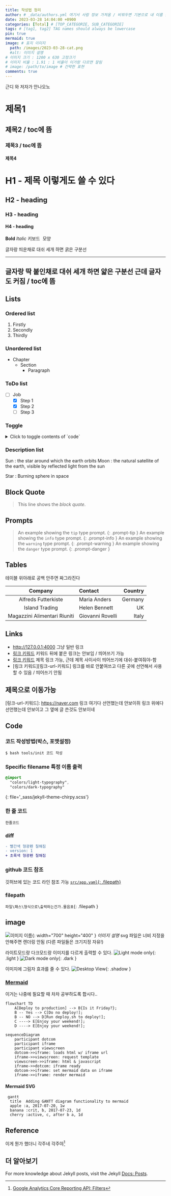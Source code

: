 ```yaml
---
title: 작성법 정리
author: # _data/authors.yml 여기서 사람 정보 가져옴 / 비워두면 기본으로 내 이름 들어감
date: 2023-03-28 14:04:00 +0900
categories: [Total] # [TOP_CATEGORIE, SUB_CATEGORIE]
tags: # [tag1, tag2] TAG names should always be lowercase
pin: true
mermaid: true
image: # 표지 이미지
  path: /images/2023-03-28-cat.png
  #alt: 이미지 설명
# 이미지 크기 : 1200 x 630 고정크기
# 이미지 비율 : 1.91 : 1 비율이 이거랑 다르면 잘림
# image: /path/to/image # 간략한 표현
comments: true
---
```


근디 와 저자가 안나오노

# 제목1
## 제목2 / toc에 뜸
### 제목3 / toc에 뜸
#### 제목4

<h1 data-toc-skip>H1 - 제목 이렇게도 쓸 수 있다</h1>
<h2 data-toc-skip>H2 - heading</h2>
<h3 data-toc-skip>H3 - heading</h3>
<h4>H4 - heading</h4>

**Bold**
_Italic_
<kbd>키보드 모양</kbd>

글자랑 띄운채로 대쉬 세개 하면 굵은 구분선

---

글자랑 딱 붙인채로 대쉬 세개 하면 얇은 구분선 근데 글자도 커짐 / toc에 뜸
---

## Lists

### Ordered list
1. Firstly
2. Secondly
3. Thirdly

### Unordered list
- Chapter
  + Section
    * Paragraph

### ToDo list
- [ ] Job
  + [x] Step 1
  + [x] Step 2
  + [ ] Step 3

### Toggle
<details>
<summary>Click to toggle contents of `code`</summary>

```
CODE!
```
</details>


### Description list
Sun
: the star around which the earth orbits
Moon
: the natural satellite of the earth, visible by reflected light from the sun

Star
: Burning sphere in space

## Block Quote
> This line shows the _block quote_.

## Prompts
> An example showing the `tip` type prompt.
{: .prompt-tip }
> An example showing the `info` type prompt.
{: .prompt-info }
> An example showing the `warning` type prompt.
{: .prompt-warning }
> An example showing the `danger` type prompt.
{: .prompt-danger }

## Tables
테이블 위아래로 공백 안주면 짜그라진다

| Company                      | Contact          | Country |
|:----------------------------:|:-----------------|--------:|
| Alfreds Futterkiste          | Maria Anders     | Germany |
| Island Trading               | Helen Bennett    | UK      |
| Magazzini Alimentari Riuniti | Giovanni Rovelli | Italy   |

## Links
- <http://127.0.0.1:4000> 그냥 일반 링크
- [링크 키워드](hptts://google.com) 키워드 뒤에 붙은 링크는 안보임 / 띄어쓰기 가능
- [링크 키워드](#제목으로-이동가능) 제목 링크 가능, 근데 제목 사이사이 띄어쓰기에 대쉬-붙여줘야-함
- [링크 키워드][링크-url-키워드] 링크를 바로 안붙여쓰고 다른 곳에 선언해서 사용할 수 있음 / 띄어쓰기 안됨

## 제목으로 이동가능
[링크-url-키워드]: https://naver.com 링크 여기다 선언했는데 안보이쥐
링크 위에다 선언했는데 안보이고 그 옆에 글 쓴것도 안보이네


## Code

### 코드 작성방법(박스, 포맷설정)
```console
$ bash tools/init 코드 작성
```

### Specific filename  특정 이름 출력
```sass
@import
  "colors/light-typography",
  "colors/dark-typography"
```
{: file='_sass/jekyll-theme-chirpy.scss'}

### 한 줄 코드
`한줄코드`

### diff
```diff
- 빨간색 형광펜 칠해짐
- version: 1
+ 초록색 형광펜 칠해짐
```

### github 코드 참조
깃허브에 있는 코드 라인 참조 가능
[`src/app.yaml`{: .filepath}](https://github.com/googleanalytics/google-analytics-super-proxy/blob/master/src/app.yaml#L1-L2)

### filepath
`파일\패스\형식으로\출력하는건가.물음표`{: .filepath }


## image

![이미지 이름](/images/2023-03-28-cat.png){: width="700" height="400" }
_이미지 설명_
svg 파일은 너비 지정을 안해주면 렌더링 안됨
(다른 파일들은 크기지정 자유!)

라이트모드랑 다크모드랑 이미지를 다르게 출력할 수 있다.
![Light mode only](/path/to/light-mode.png){: .light }
![Dark mode only](/path/to/dark-mode.png){: .dark }


이미지에 그림자 효과를 줄 수 있다.
![Desktop View](/assets/img/sample/mockup.png){: .shadow }


### [Mermaid](https://mermaid.js.org/)
이거는 나중에 필요할 때 차차 공부하도록 합시다..

```mermaid
flowchart TD
    A[Deploy to production] --> B{Is it Friday?};
    B -- Yes --> C[Do no deploy!];
    B -- NO --> D[Run deploy.sh to deploy!];
    C ----> E[Enjoy your weekend!];
    D ----> E[Enjoy your weekend!];
```

```mermaid
sequenceDiagram
    participant dotcom
    participant iframe
    participant viewscreen
    dotcom->>iframe: loads html w/ iframe url
    iframe->>viewscreen: request template
    viewscreen->>iframe: html & javascript
    iframe->>dotcom: iframe ready
    dotcom->>iframe: set mermaid data on iframe
    iframe->>iframe: render mermaid
```
#### Mermaid SVG
```mermaid
 gantt
  title  Adding GANTT diagram functionality to mermaid
  apple :a, 2017-07-20, 1w
  banana :crit, b, 2017-07-23, 1d
  cherry :active, c, after b a, 1d
```

## Reference
이게 뭔가 했더니 각주네 각주야[^ga-filters]

[^ga-filters]: [Google Analytics Core Reporting API: Filters](https://developers.google.com/analytics/devguides/reporting/core/v3/reference#filters)

## 더 알아보기
For more knowledge about Jekyll posts, visit the Jekyll [Docs: Posts](https://jekyllrb.com/docs/posts/).